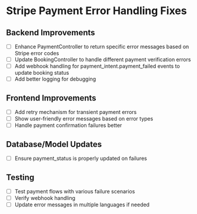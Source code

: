 # Stripe Payment Error Handling Fixes

## Backend Improvements
- [ ] Enhance PaymentController to return specific error messages based on Stripe error codes
- [ ] Update BookingController to handle different payment verification errors
- [ ] Add webhook handling for payment_intent.payment_failed events to update booking status
- [ ] Add better logging for debugging

## Frontend Improvements
- [ ] Add retry mechanism for transient payment errors
- [ ] Show user-friendly error messages based on error types
- [ ] Handle payment confirmation failures better

## Database/Model Updates
- [ ] Ensure payment_status is properly updated on failures

## Testing
- [ ] Test payment flows with various failure scenarios
- [ ] Verify webhook handling
- [ ] Update error messages in multiple languages if needed
